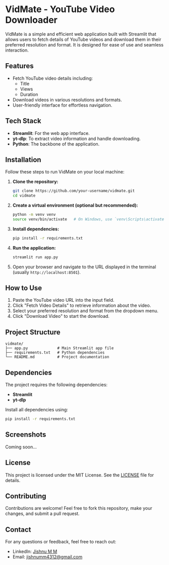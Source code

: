# VidMate - YouTube Video Downloader

VidMate is a simple and efficient web application built with Streamlit that allows users to fetch details of YouTube videos and download them in their preferred resolution and format. It is designed for ease of use and seamless interaction.

## Features

- Fetch YouTube video details including:
  - Title
  - Views
  - Duration
- Download videos in various resolutions and formats.
- User-friendly interface for effortless navigation.

## Tech Stack

- **Streamlit**: For the web app interface.
- **yt-dlp**: To extract video information and handle downloading.
- **Python**: The backbone of the application.

## Installation

Follow these steps to run VidMate on your local machine:

1. **Clone the repository:**
   ```bash
   git clone https://github.com/your-username/vidmate.git
   cd vidmate
   ```

2. **Create a virtual environment (optional but recommended):**
   ```bash
   python -m venv venv
   source venv/bin/activate   # On Windows, use `venv\Scripts\activate`
   ```

3. **Install dependencies:**
   ```bash
   pip install -r requirements.txt
   ```

4. **Run the application:**
   ```bash
   streamlit run app.py
   ```

5. Open your browser and navigate to the URL displayed in the terminal (usually `http://localhost:8501`).

## How to Use

1. Paste the YouTube video URL into the input field.
2. Click "Fetch Video Details" to retrieve information about the video.
3. Select your preferred resolution and format from the dropdown menu.
4. Click "Download Video" to start the download.

## Project Structure

```
vidmate/
├── app.py             # Main Streamlit app file
├── requirements.txt   # Python dependencies
└── README.md          # Project documentation
```

## Dependencies

The project requires the following dependencies:

- **Streamlit**
- **yt-dlp**

Install all dependencies using:
```bash
pip install -r requirements.txt
```

## Screenshots

Coming soon...

## License

This project is licensed under the MIT License. See the [LICENSE](LICENSE) file for details.

## Contributing

Contributions are welcome! Feel free to fork this repository, make your changes, and submit a pull request.

## Contact

For any questions or feedback, feel free to reach out:
- LinkedIn: [Jishnu M M](https://linkedin.com/in/thepywizard)
- Email: jishnumm4312@gmail.com
